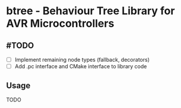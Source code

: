 # btree - Behaviour Tree Library for AVR Microcontrollers

## \#TODO
- [ ] Implement remaining node types (fallback, decorators)
- [ ] Add .pc interface and CMake interface to library code

## Usage
TODO

